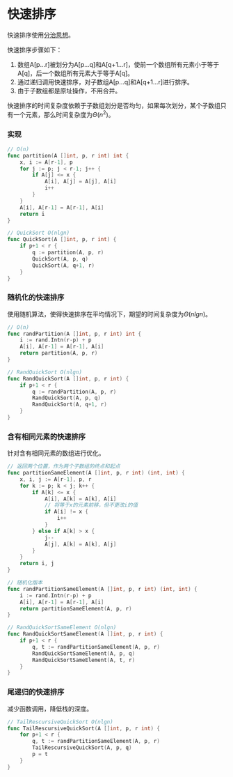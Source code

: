 # 快速排序

快速排序使用[分治思想](../算法与分析技术/分治法.md)。

快速排序步骤如下：

1. 数组A[p...r]被划分为A[p...q]和A[q+1...r]，使前一个数组所有元素小于等于A[q]，后一个数组所有元素大于等于A[q]。
2. 通过递归调用快速排序，对子数组A[p...q]和A[q+1...r]进行排序。
3. 由于子数组都是原址操作，不用合并。

快速排序的时间复杂度依赖于子数组划分是否均匀，如果每次划分，某个子数组只有一个元素，那么时间复杂度为$\Theta(n^2)$。

### 实现
```go
// O(n)
func partition(A []int, p, r int) int {
	x, i := A[r-1], p
	for j := p; j < r-1; j++ {
		if A[j] <= x {
			A[i], A[j] = A[j], A[i]
			i++
		}
	}
	A[i], A[r-1] = A[r-1], A[i]
	return i
}

// QuickSort O(nlgn)
func QuickSort(A []int, p, r int) {
	if p+1 < r {
		q := partition(A, p, r)
		QuickSort(A, p, q)
		QuickSort(A, q+1, r)
	}
}
```

### 随机化的快速排序

使用随机算法，使得快速排序在平均情况下，期望的时间复杂度为$\Theta(nlgn)$。

```go
// O(n)
func randPartition(A []int, p, r int) int {
	i := rand.Intn(r-p) + p
	A[i], A[r-1] = A[r-1], A[i]
	return partition(A, p, r)
}

// RandQuickSort O(nlgn)
func RandQuickSort(A []int, p, r int) {
	if p+1 < r {
		q := randPartition(A, p, r)
		RandQuickSort(A, p, q)
		RandQuickSort(A, q+1, r)
	}
}
```

### 含有相同元素的快速排序

针对含有相同元素的数组进行优化。

```go
// 返回两个位置，作为两个子数组的终点和起点
func partitionSameElement(A []int, p, r int) (int, int) {
	x, i, j := A[r-1], p, r
	for k := p; k < j; k++ {
		if A[k] <= x {
			A[i], A[k] = A[k], A[i]
            // 将等于x的元素前移，但不更改i的值
			if A[i] != x {
				i++
			}
		} else if A[k] > x {
			j--
			A[j], A[k] = A[k], A[j]
		}
	}
	return i, j
}

// 随机化版本
func randPartitionSameElement(A []int, p, r int) (int, int) {
	i := rand.Intn(r-p) + p
	A[i], A[r-1] = A[r-1], A[i]
	return partitionSameElement(A, p, r)
}

// RandQuickSortSameElement O(nlgn)
func RandQuickSortSameElement(A []int, p, r int) {
	if p+1 < r {
		q, t := randPartitionSameElement(A, p, r)
		RandQuickSortSameElement(A, p, q)
		RandQuickSortSameElement(A, t, r)
	}
}

```

### 尾递归的快速排序

减少函数调用，降低栈的深度。

```go
// TailRescursiveQuickSort O(nlgn)
func TailRescursiveQuickSort(A []int, p, r int) {
	for p+1 < r {
		q, t := randPartitionSameElement(A, p, r)
		TailRescursiveQuickSort(A, p, q)
		p = t
	}
}
```


